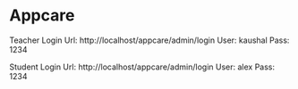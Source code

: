 # Appcare

Teacher Login
Url: http://localhost/appcare/admin/login
User: kaushal
Pass: 1234

Student Login
Url: http://localhost/appcare/admin/login
User: alex
Pass: 1234
